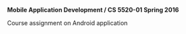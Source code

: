 **Mobile Application Development / CS 5520-01 Spring 2016**

Course assignment on Android application

